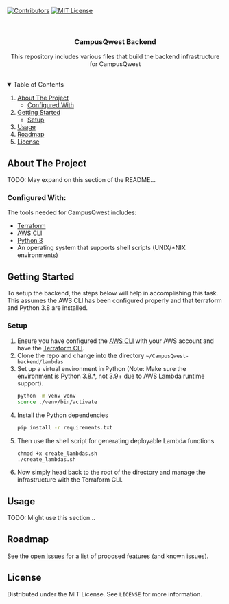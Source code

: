<!--
*** Thanks for checking out the Best-README-Template. If you have a suggestion
*** that would make this better, please fork the repo and create a pull request
*** or simply open an issue with the tag "enhancement".
*** Thanks again! Now go create something AMAZING! :D
-->



<!-- PROJECT SHIELDS -->
<!--
*** I'm using markdown "reference style" links for readability.
*** Reference links are enclosed in brackets [ ] instead of parentheses ( ).
*** See the bottom of this document for the declaration of the reference variables
*** for contributors-url, forks-url, etc. This is an optional, concise syntax you may use.
*** https://www.markdownguide.org/basic-syntax/#reference-style-links
-->
[![Contributors][contributors-shield]][contributors-url]
[![MIT License][license-shield]][license-url]



<!-- PROJECT LOGO -->
<br />
<p align="center">
  <h3 align="center">CampusQwest Backend</h3>

  <p align="center">
    This repository includes various files that build the backend infrastructure for CampusQwest
    <br />
    <br />
  </p>
</p>



<!-- TABLE OF CONTENTS -->
<details open="open">
  <summary>Table of Contents</summary>
  <ol>
    <li>
      <a href="#about-the-project">About The Project</a>
      <ul>
        <li><a href="#configured-with">Configured With</a></li>
      </ul>
    </li>
    <li>
      <a href="#getting-started">Getting Started</a>
      <ul>
        <li><a href="#setup">Setup</a></li>
      </ul>
    </li>
    <li><a href="#usage">Usage</a></li>
    <li><a href="#roadmap">Roadmap</a></li>
    <li><a href="#license">License</a></li>
  </ol>
</details>



<!-- ABOUT THE PROJECT -->
## About The Project

TODO: May expand on this section of the README...
### Configured With:

The tools needed for CampusQwest includes:
* [Terraform](https://terraform.io)
* [AWS CLI](https://aws.amazon.com)
* [Python 3](https://python.org)
* An operating system that supports shell scripts (UNIX/*NIX environments)



<!-- GETTING STARTED -->
## Getting Started

To setup the backend, the steps below will help in accomplishing this task. This assumes the AWS CLI has been configured properly and that terraform  and Python 3.8 are installed.

### Setup 
1. Ensure you have configured the [AWS CLI](https://docs.aws.amazon.com/cli/latest/userguide/cli-chap-configure.html) with your AWS account and have the [Terraform CLI](https://www.terraform.io/downloads.html).
2. Clone the repo and change into the directory ```~/CampusQwest-backend/lambdas ```
3. Set up a virtual environment in Python (Note: Make sure the environment is Python 3.8.*, not 3.9+ due to AWS Lambda runtime support).
   ```sh
   python -m venv venv
   source ./venv/bin/activate
   ```
4. Install the Python dependencies
   ```sh
   pip install -r requirements.txt
   ```
5. Then use the shell script for generating deployable Lambda functions
   ```JS
   chmod +x create_lambdas.sh
   ./create_lambdas.sh
   ```
6. Now simply head back to the root of the directory and manage the infrastructure with the Terraform CLI.


<!-- USAGE EXAMPLES -->
## Usage

TODO: Might use this section...

<!-- ROADMAP -->
## Roadmap

See the [open issues](https://github.com/DJPoland/CampusQwest-backend/issues) for a list of proposed features (and known issues).

<!-- LICENSE -->
## License

Distributed under the MIT License. See `LICENSE` for more information.


<!-- MARKDOWN LINKS & IMAGES -->
<!-- https://www.markdownguide.org/basic-syntax/#reference-style-links -->
[contributors-shield]: https://img.shields.io/github/contributors/othneildrew/Best-README-Template.svg?style=for-the-badge
[contributors-url]: https://github.com/DJPoland/CampusQwest-backend/graphs/contributors
[issues-shield]: https://img.shields.io/github/issues/othneildrew/Best-README-Template.svg?style=for-the-badge
[issues-url]: https://github.com/DJPoland/CampusQwest-backend/issues
[license-shield]: https://img.shields.io/github/license/othneildrew/Best-README-Template.svg?style=for-the-badge
[license-url]: https://github.com/othneildrew/Best-README-Template/blob/master/LICENSE.txt
